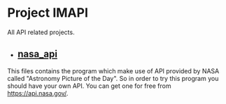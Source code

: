 # Project IMAPI
All API related projects.

- ## [nasa_api](nasa_api/main.py)
This files contains the program which make use of API provided by NASA called "Astronomy Picture of the Day".
So in order to try this program you should have your own API. You can get one for free from https://api.nasa.gov/.
